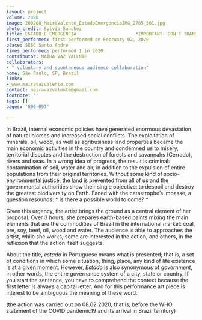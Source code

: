 ```yaml
---
layout: project
volume: 2020
image: 200208_MairaValente_EstadoEmergenciaIMG_2785_361.jpg
photo_credit: Sylvia Sanchez
title: ESTADO E EMERGÊNCIA                      *IMPORTANT- DON'T TRANSLETE, PLEASE!
first_performed: first performed on February 02, 2020
place: SESC Santo André
times_performed: performed 1 in 2020
contributor: MAÍRA VAZ VALENTE
collaborators:
- " voluntary and spontaneous audience collaboration"
home: São Paulo, SP, Brazil
links:
- www.mairavazvalente.com
contact: mairavazvalente@gmail.com
footnote: ''
tags: []
pages: '096-097'

---
```


In Brazil, internal economic policies have generated enormous devastation of natural biomes and increased social conflicts. The exploitation of minerals, oil, wood, as well as agribusiness land properties became the main economic activities in the country and condemned us to misery, territorial disputes and the destruction of forests and savannahs (Cerrado), rivers and seas. In a wrong idea of progress, the result is criminal: contamination of soil, water and air, in addition to the expulsion of entire populations from their original territories. Without some kind of socio-environmental justice, the land is prevented from all of us and the governmental authorities show their single objective: to despoil and destroy the greatest biodiversity on Earth. Faced with the catastrophe’s impasse, a question resounds: * is there a possible world to come? * 

Given this urgency, the artist brings the ground as a central element of her proposal. Over 3 hours, she prepares earth-based paints mixing the main elements that are the commodities of Brazil in the international market: coal, ore, soy, beef, oil, wood and water. The audience is able to approaches the artist, while she works, some are interested in the action, and others, in the reflexion that the action itself suggests.


About the title, *estado* in Portuguese means what is presented; that is, a set of conditions in which some situation, thing, place, any kind of life existence is at a given moment. However, *Estado* is also synonymous of *government*, in other words, the entire governance system of a city, state or country. If you start the sentence, you have to comprehend the context because the first letter is always a capital letter. And for this performance art piece is interest to be ambiguous the meaning of these word. 


(the action was carried out on 08.02.2020, that is, before the WHO statement of the COVID pandemic19 and its arrival in Brazil territory)

